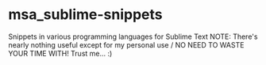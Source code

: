 # msa_sublime-snippets
Snippets in various programming languages for Sublime Text
NOTE: There's nearly nothing useful except for my personal use / NO NEED TO WASTE YOUR TIME WITH! Trust me... :)
